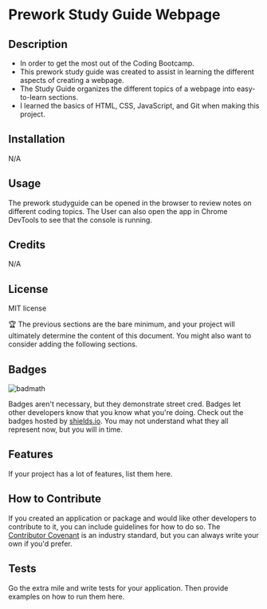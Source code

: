 # Prework Study Guide Webpage

## Description

- In order to get the most out of the Coding Bootcamp.
- This prework study guide was created to assist in learning the different aspects of creating a webpage.
- The Study Guide organizes the different topics of a webpage into easy-to-learn sections.
- I learned the basics of HTML, CSS, JavaScript, and Git when making this project.

## Installation

N/A

## Usage

The prework studyguide can be opened in the browser to review notes on different coding topics. The User can also open the app in Chrome DevTools to see that the console is running.

## Credits

N/A

## License

MIT license

🏆 The previous sections are the bare minimum, and your project will ultimately determine the content of this document. You might also want to consider adding the following sections.

## Badges

![badmath](https://img.shields.io/github/languages/top/nielsenjared/badmath)

Badges aren't necessary, but they demonstrate street cred. Badges let other developers know that you know what you're doing. Check out the badges hosted by [shields.io](https://shields.io/). You may not understand what they all represent now, but you will in time.

## Features

If your project has a lot of features, list them here.

## How to Contribute

If you created an application or package and would like other developers to contribute to it, you can include guidelines for how to do so. The [Contributor Covenant](https://www.contributor-covenant.org/) is an industry standard, but you can always write your own if you'd prefer.

## Tests

Go the extra mile and write tests for your application. Then provide examples on how to run them here.